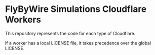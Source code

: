 # FlyByWire Simulations Cloudflare Workers

This repository represents the code for each type of Cloudflare. 

If a worker has a local LICENSE file, it takes precedence over the global LICENSE.

